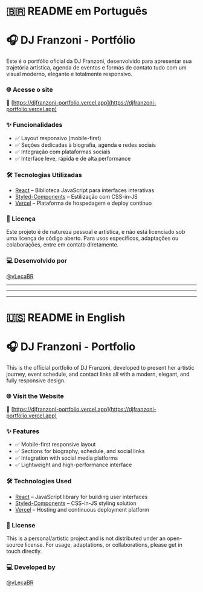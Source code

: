 # 🇧🇷 README em Português
# 🎧 DJ Franzoni - Portfólio

Este é o portfólio oficial da DJ Franzoni, desenvolvido para apresentar sua trajetória artística, agenda de eventos e formas de contato tudo com um visual moderno, elegante e totalmente responsivo.

### 🌐 Acesse o site

🔗 [https://djfranzoni-portfolio.vercel.app](https://djfranzoni-portfolio.vercel.app)

### ✨ Funcionalidades

- ✅ Layout responsivo (mobile-first)  
- ✅ Seções dedicadas à biografia, agenda e redes sociais  
- ✅ Integração com plataformas sociais  
- ✅ Interface leve, rápida e de alta performance  

### 🛠️ Tecnologias Utilizadas

- [React](https://reactjs.org/) – Biblioteca JavaScript para interfaces interativas  
- [Styled-Components](https://styled-components.com/) – Estilização com CSS-in-JS  
- [Vercel](https://vercel.com/) – Plataforma de hospedagem e deploy contínuo  

### 📄 Licença

Este projeto é de natureza pessoal e artística, e não está licenciado sob uma licença de código aberto. Para usos específicos, adaptações ou colaborações, entre em contato diretamente.

### 💻 Desenvolvido por

[@vLecaBR](https://github.com/vLecaBR)

---
---
---

# 🇺🇸 README in English
# 🎧 DJ Franzoni - Portfolio

This is the official portfolio of DJ Franzoni, developed to present her artistic journey, event schedule, and contact links all with a modern, elegant, and fully responsive design.

### 🌐 Visit the Website

🔗 [https://djfranzoni-portfolio.vercel.app](https://djfranzoni-portfolio.vercel.app)

### ✨ Features

- ✅ Mobile-first responsive layout  
- ✅ Sections for biography, schedule, and social links  
- ✅ Integration with social media platforms  
- ✅ Lightweight and high-performance interface  

### 🛠️ Technologies Used

- [React](https://reactjs.org/) – JavaScript library for building user interfaces  
- [Styled-Components](https://styled-components.com/) – CSS-in-JS styling solution  
- [Vercel](https://vercel.com/) – Hosting and continuous deployment platform  

### 📄 License

This is a personal/artistic project and is not distributed under an open-source license. For usage, adaptations, or collaborations, please get in touch directly.

### 💻 Developed by

[@vLecaBR](https://github.com/vLecaBR)
